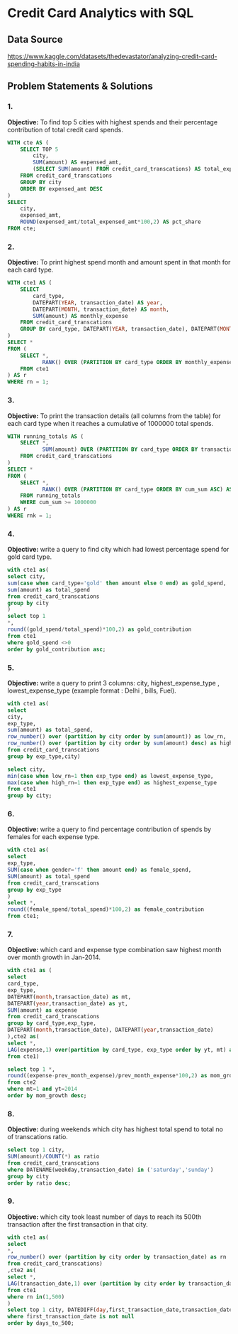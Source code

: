 # Credit Card Analytics with SQL

## Data Source
https://www.kaggle.com/datasets/thedevastator/analyzing-credit-card-spending-habits-in-india

## Problem Statements & Solutions

### 1. 
**Objective:** To find top 5 cities with highest spends and their percentage contribution of total credit card spends.  

```sql
WITH cte AS (
    SELECT TOP 5 
        city, 
        SUM(amount) AS expensed_amt, 
        (SELECT SUM(amount) FROM credit_card_transcations) AS total_expensed_amt
    FROM credit_card_transcations
    GROUP BY city
    ORDER BY expensed_amt DESC
)
SELECT 
    city,
    expensed_amt,
    ROUND(expensed_amt/total_expensed_amt*100,2) AS pct_share
FROM cte;
```
### 2. 
**Objective:** To print highest spend month and amount spent in that month for each card type.

```sql
WITH cte1 AS (
    SELECT 
        card_type,
        DATEPART(YEAR, transaction_date) AS year,
        DATEPART(MONTH, transaction_date) AS month,
        SUM(amount) AS monthly_expense
    FROM credit_card_transcations
    GROUP BY card_type, DATEPART(YEAR, transaction_date), DATEPART(MONTH, transaction_date)
)
SELECT * 
FROM (
    SELECT *,
           RANK() OVER (PARTITION BY card_type ORDER BY monthly_expense DESC) AS rn
    FROM cte1
) AS r
WHERE rn = 1;
```

### 3.
**Objective:** To print the transaction details (all columns from the table) for each card type when it reaches a cumulative of 1000000 total spends.

```sql
WITH running_totals AS (
    SELECT *,
           SUM(amount) OVER (PARTITION BY card_type ORDER BY transaction_date, transaction_id) AS cum_sum
    FROM credit_card_transcations
)
SELECT * 
FROM (
    SELECT *,
           RANK() OVER (PARTITION BY card_type ORDER BY cum_sum ASC) AS rnk
    FROM running_totals
    WHERE cum_sum >= 1000000
) AS r
WHERE rnk = 1;
```

### 4.
**Objective:** write a query to find city which had lowest percentage spend for gold card type.

```sql
with cte1 as(
select city,
sum(case when card_type='gold' then amount else 0 end) as gold_spend,
sum(amount) as total_spend
from credit_card_transcations
group by city 
)
select top 1
*,
round((gold_spend/total_spend)*100,2) as gold_contribution
from cte1
where gold_spend <>0
order by gold_contribution asc;
```
### 5.
**Objective:** write a query to print 3 columns:  city, highest_expense_type , lowest_expense_type (example format : Delhi , bills, Fuel).

```sql
with cte1 as(
select 
city,
exp_type,
sum(amount) as total_spend,
row_number() over (partition by city order by sum(amount)) as low_rn,
row_number() over (partition by city order by sum(amount) desc) as high_rn
from credit_card_transcations
group by exp_type,city)

select city,
min(case when low_rn=1 then exp_type end) as lowest_expense_type,
max(case when high_rn=1 then exp_type end) as highest_expense_type
from cte1
group by city;
```
### 6.
**Objective:** write a query to find percentage contribution of spends by females for each expense type.

```sql
with cte1 as(
select 
exp_type,
SUM(case when gender='f' then amount end) as female_spend,
SUM(amount) as total_spend
from credit_card_transcations
group by exp_type
)
select *,
round((female_spend/total_spend)*100,2) as female_contribution
from cte1;
```
### 7.
**Objective:** which card and expense type combination saw highest month over month growth in Jan-2014.

```sql
with cte1 as (
select 
card_type,
exp_type,
DATEPART(month,transaction_date) as mt,
DATEPART(year,transaction_date) as yt,
SUM(amount) as expense
from credit_card_transcations
group by card_type,exp_type,
DATEPART(month,transaction_date), DATEPART(year,transaction_date)
),cte2 as(
select *,
LAG(expense,1) over(partition by card_type, exp_type order by yt, mt) as prev_month_expense
from cte1)

select top 1 *,
round((expense-prev_month_expense)/prev_month_expense*100,2) as mom_growth
from cte2
where mt=1 and yt=2014
order by mom_growth desc;
```

### 8. 
**Objective:** during weekends which city has highest total spend to total no of transcations ratio.

```sql 
select top 1 city,
SUM(amount)/COUNT(*) as ratio
from credit_card_transcations
where DATENAME(weekday,transaction_date) in ('saturday','sunday')
group by city
order by ratio desc;
```
### 9. 
**Objective:** which city took least number of days to reach its 500th transaction after the first transaction in that city.

```sql
with cte1 as(
select 
*,
row_number() over (partition by city order by transaction_date) as rn
from credit_card_transcations) 
,cte2 as(
select *,
LAG(transaction_date,1) over (partition by city order by transaction_date) as first_transaction_date
from cte1 
where rn in(1,500)
)
select top 1 city, DATEDIFF(day,first_transaction_date,transaction_date) as days_to_500 from cte2
where first_transaction_date is not null
order by days_to_500;
```
